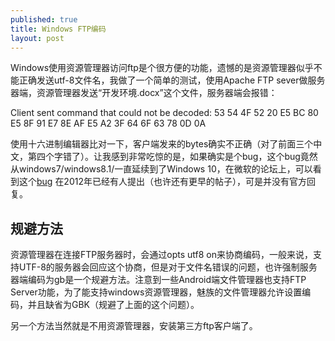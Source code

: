 ```yaml
---
published: true
title: Windows FTP编码
layout: post
---
```

Windows使用资源管理器访问ftp是个很方便的功能，遗憾的是资源管理器似乎不能正确发送utf-8文件名，我做了一个简单的测试，使用Apache FTP sever做服务器端，资源管理器发送“开发环境.docx”这个文件，服务器端会报错：

Client sent command that could not be decoded: 53 54 4F 52 20 E5 BC 80 E5 8F 91 E7 8E AF E5 A2 3F 64 6F 63 78 0D 0A

使用十六进制编辑器比对一下，客户端发来的bytes确实不正确（对了前面三个中文，第四个字错了）。让我感到非常吃惊的是，如果确实是个bug，这个bug竟然从windows7/windows8.1/一直延续到了Windows 10，在微软的论坛上，可以看到这个[bug](https://social.technet.microsoft.com/Forums/en-US/6b4df752-51d1-42fb-baf1-8600fa0bdfc5/utf8-encoding-bug-report-about-using-ftp-with-windows-explorer?forum=w7itpronetworking) 在2012年已经有人提出（也许还有更早的帖子），可是并没有官方回复。


## 规避方法
资源管理器在连接FTP服务器时，会通过opts utf8 on来协商编码，一般来说，支持UTF-8的服务器会回应这个协商，但是对于文件名错误的问题，也许强制服务器端编码为gb是一个规避方法。注意到一些Android端文件管理器也支持FTP Server功能，为了能支持windows资源管理器，魅族的文件管理器允许设置编码，并且缺省为GBK（规避了上面的这个问题）。

另一个方法当然就是不用资源管理器，安装第三方ftp客户端了。
